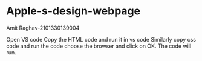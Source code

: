 # Apple-s-design-webpage
Amit Raghav-2101330139004


Open VS code 
Copy the HTML code and run it in vs code
Similarly copy css code and run the code
choose the browser and click on OK.
The code will run.
